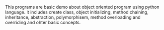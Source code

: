 This programs are basic demo about object oriented program using python language.
it includes create class, object initializing, method chaining, inheritance, abstraction, polymorphisem, method overloading and overriding and ohter basic concepts.
